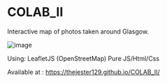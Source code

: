 # COLAB_II

Interactive map of photos taken around Glasgow.

![image](https://user-images.githubusercontent.com/51316224/152679483-26bb5448-4fea-40d0-9f38-58aaca4db394.png)

Using:
LeafletJS (OpenStreetMap)
Pure JS/Html/Css

Available at : 
https://thejester129.github.io/COLAB_II/
